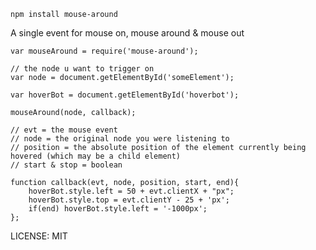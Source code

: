     npm install mouse-around

A single event for mouse on, mouse around & mouse out 

    var mouseAround = require('mouse-around');

    // the node u want to trigger on
	var node = document.getElementById('someElement');
	
	var hoverBot = document.getElementById('hoverbot');
	
	mouseAround(node, callback);
	
	// evt = the mouse event
	// node = the original node you were listening to
	// position = the absolute position of the element currently being hovered (which may be a child element)
	// start & stop = boolean
	
	function callback(evt, node, position, start, end){
		hoverBot.style.left = 50 + evt.clientX + "px";
		hoverBot.style.top = evt.clientY - 25 + 'px';
		if(end) hoverBot.style.left = '-1000px'; 
	};
	
LICENSE: MIT